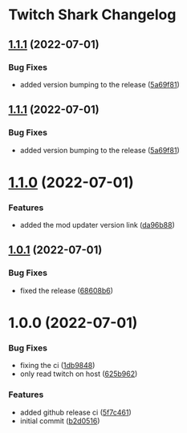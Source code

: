 # Twitch Shark Changelog

## [1.1.1](https://github.com/meza/TwitchShark/compare/v1.1.0...v1.1.1) (2022-07-01)


### Bug Fixes

* added version bumping to the release ([5a69f81](https://github.com/meza/TwitchShark/commit/5a69f817ba2a0bfb3685d649ccaf6605379b615f))

## [1.1.1](https://github.com/meza/TwitchShark/compare/v1.1.0...v1.1.1) (2022-07-01)


### Bug Fixes

* added version bumping to the release ([5a69f81](https://github.com/meza/TwitchShark/commit/5a69f817ba2a0bfb3685d649ccaf6605379b615f))

# [1.1.0](https://github.com/meza/TwitchShark/compare/v1.0.1...v1.1.0) (2022-07-01)


### Features

* added the mod updater version link ([da96b88](https://github.com/meza/TwitchShark/commit/da96b88f2bf0e8e1108c51f0b19dfab90415593b))

## [1.0.1](https://github.com/meza/TwitchShark/compare/v1.0.0...v1.0.1) (2022-07-01)


### Bug Fixes

* fixed the release ([68608b6](https://github.com/meza/TwitchShark/commit/68608b6b1d59a350f2c7870041108abec10162dd))

# 1.0.0 (2022-07-01)


### Bug Fixes

* fixing the ci ([1db9848](https://github.com/meza/TwitchShark/commit/1db9848e29dce38b70b62403ff599acb485f607d))
* only read twitch on host ([625b962](https://github.com/meza/TwitchShark/commit/625b96250e823728fdb9f411dda079fd5925b0b8))


### Features

* added github release ci ([5f7c461](https://github.com/meza/TwitchShark/commit/5f7c4610b060bf6018a262f2455a2627134af8e9))
* initial commit ([b2d0516](https://github.com/meza/TwitchShark/commit/b2d0516ef117c71a626dd885b05c69a28df2c3a1))

